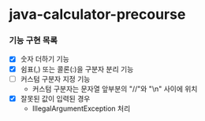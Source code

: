 # java-calculator-precourse

### 기능 구현 목록
- [x] 숫자 더하기 기능
- [x] 쉼표(,) 또는 콜론(:)을 구분자 분리 기능
- [ ] 커스텀 구분자 지정 기능
  - 커스텀 구분자는 문자열 앞부분의 "//"와 "\n" 사이에 위치
- [x] 잘못된 값이 입력된 경우
  - IllegalArgumentException 처리
